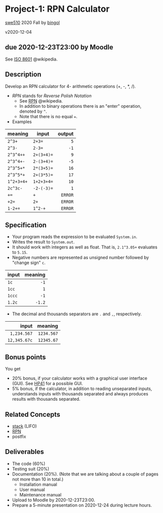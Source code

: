 # Project-1: RPN Calculator
[swe510](https://www.cmpe.boun.edu.tr/tr/courses/swe510)
2020 Fall by
[bingol](https://www.cmpe.boun.edu.tr/~bingol)


v2020-12-04




## due 2020-12-23T23:00 by Moodle

See [ISO 8601](https://en.wikipedia.org/wiki/ISO_8601) @wikipedia.




## Description

Develop an RPN calculator for 4- arithmetic operations (+, -, *, /).

- _RPN_ stands for _Reverse Polish Notation_
    - See [RPN](https://en.wikipedia.org/wiki/Reverse_Polish_notation) @wikipedia.
    - In addition to binary operations there is an "enter" operation, denoted by `^`.
    - Note that there is no equal `=`.
- Examples

meaning | input | output
---|---|---:
`2^3+`|`2+3=`|`5`
`2^3-`|`2-3=`|`-1`
`2^3^4++`|`2+(3+4)=`|`9`
`2^3^4+-`|`2-(3+4)=`|`-5`
`2^3^5+*`|`2*(3+5)=`|`16`
`2^3^5*+`|`2+(3*5)=`|`17`
`1^2+3+4+`|`1+2+3+4=`|`10`
`2c^3c-`|`-2-(-3)=`|`1`
`+=`|`+`|`ERROR`
`+2=`|`2+`|`ERROR`
`1-2+=`|`1^2-+`|`ERROR`




## Specification

- Your program reads the expression to be evaluated `System.in`.
- Writes the result to `System.out`.
- It should work with integers as well as float.
  That is, `2.1^3.05+` evaluates to `5.15`.
- Negative numbers are represented as unsigned number followed by "change sign" `c`.

input|meaning
---|---:
`1c`|`-1`
`1cc`|`1`
`1ccc`|`-1`
`1.2c`|`-1.2`

- The decimal and thousands separators are `.` and `,`, respectively.

input|meaning
---:|---:
`1,234.567`|`1234.567`
`12,345.67c`|`12345.67`




## Bonus points

You get

- 20% bonus,
  if your calculator works with a graphical user interface (GUI).
  See [HP41](https://en.wikipedia.org/wiki/HP-41C)  for a possible GUI.
- 5% bonus,
  if the calculator, in addition to reading unseparated inputs, understands
  inputs with thousands separated and
  always produces results with thousands separated.




## Related Concepts

- [stack](https://en.wikipedia.org/wiki/Stack_(abstract_data_type)) (LIFO)
- [RPN](https://en.wikipedia.org/wiki/Reverse_Polish_notation)
- postfix




## Deliverables

- The code (60%)
- Testing suit (20%)
- Documentation (20%).
  (Note that we are talking about a couple of pages not more than 10 in total.)
    - Installation manual
    - User manual
    - Maintenance manual
- Upload to Moodle by 2020-12-23T23:00.
- Prepare a 5-minute presentation on 2020-12-24 during lecture hours.

